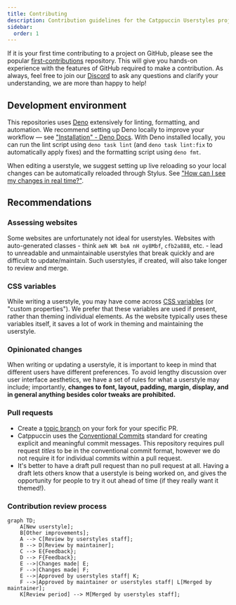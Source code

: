 ```yaml
---
title: Contributing
description: Contribution guidelines for the Catppuccin Userstyles project.
sidebar: 
  order: 1
---
```


If it is your first time contributing to a project on GitHub, please see the popular [first-contributions](https://github.com/firstcontributions/first-contributions) repository. This will give you hands-on experience with the features of GitHub required to make a contribution. As always, feel free to join our [Discord](https://discord.com/servers/catppuccin-907385605422448742) to ask any questions and clarify your understanding, we are more than happy to help!

## Development environment

This repositories uses [Deno](https://deno.com/) extensively for linting, formatting, and automation. We recommend setting up Deno locally to improve your workflow — see ["Installation" - Deno Docs](https://docs.deno.com/runtime/manual/getting_started/installation). With Deno installed locally, you can run the lint script using `deno task lint` (and `deno task lint:fix` to automatically apply fixes) and the formatting script using `deno fmt`.

When editing a userstyle, we suggest setting up live reloading so your local changes can be automatically reloaded through Stylus. See ["How can I see my changes in real time?"](./tips-and-tricks/see-changes-in-real-time.md).

## Recommendations

### Assessing websites

Some websites are unfortunately not ideal for userstyles. Websites with auto-generated classes - think `aeN WR beA nH oy8Mbf`, `cfb2a888`, etc. - lead to unreadable and unmaintainable userstyles that break quickly and are difficult to update/maintain. Such userstyles, if created, will also take longer to review and merge.

### CSS variables

While writing a userstyle, you may have come across [CSS variables](https://developer.mozilla.org/en-US/docs/Web/CSS/--*) (or "custom properties"). We prefer that these variables are used if present, rather than theming individual elements. As the website typically uses these variables itself, it saves a lot of work in theming and maintaining the userstyle.

### Opinionated changes

When writing or updating a userstyle, it is important to keep in mind that different users have different preferences. To avoid lengthy discussion over user interface aesthetics, we have a set of rules for what a userstyle may include; importantly, **changes to font, layout, padding, margin, display, and in general anything besides color tweaks are prohibited.**

### Pull requests

- Create a [topic branch](https://git-scm.com/book/en/v2/Git-Branching-Branching-Workflows#_topic_branch) on your fork for your specific PR.
- Catppuccin uses the [Conventional Commits](https://www.conventionalcommits.org/en/v1.0.0/) standard for creating explicit and meaningful commit messages. This repository requires pull request _titles_ to be in the conventional commit format, however we do not require it for individual commits within a pull request.
- It's better to have a draft pull request than no pull request at all. Having a draft lets others know that a userstyle is being worked on, and gives the opportunity for people to try it out ahead of time (if they really want it themed!).

### Contribution review process

```mermaid
graph TD;
    A[New userstyle];
    B[Other improvements];
    A --> C[Review by userstyles staff];
    B --> D[Review by maintainer];
    C --> E{Feedback};
    D --> F{Feedback};
    E -->|Changes made| E;
    F -->|Changes made| F;
    E -->|Approved by userstyles staff| K;
    F -->|Approved by maintainer or userstyles staff| L[Merged by maintainer];
    K[Review period] --> M[Merged by userstyles staff];
```
